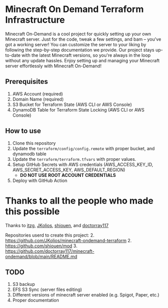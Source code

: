# Minecraft On Demand Terraform Infrastructure

Minecraft On-Demand is a cool project for quickly setting up your own Minecraft server. Just for the code, tweak a few settings, and bam – you've got a working server!
You can customize the server to your liking by following the step-by-step documentation we provide.
Our project stays up-to-date with the latest Minecraft versions, so you're always in the loop without any update hassles. 
Enjoy setting up and managing your Minecraft server effortlessly with Minecraft On-Demand!

## Prerequisites
1. AWS Account (required)
2. Domain Name (required)
3. S3 Bucket for Terraform State (AWS CLI or AWS Console)
4. DynamoDB Table for Terraform State Locking (AWS CLI or AWS Console)


## How to use

1. Clone this repository
2. Update the `terraform/config/config.remote` with proper bucket, and dynamodb table
3. Update the `terraform/terraform.tfvars` with proper values.
4. Setup  GitHub Secrets with AWS credentials (AWS_ACCESS_KEY_ID, AWS_SECRET_ACCESS_KEY, AWS_DEFAULT_REGION) 
   - **DO NOT USE ROOT ACCOUNT CREDENTIALS**
5. Deploy with GitHub Action 

# Thanks to all the people who made this possible

Thanks to [itzg](https://github.com/itzg), [JKolios](https://github.com/JKolios), [shiouen](https://github.com/shiouen), and [doctorray117](https://github.com/doctorray117)

Repositories userd to create this project:
2. https://github.com/JKolios/minecraft-ondemand-terraform
2. https://github.com/shiouen/mod
3. https://github.com/doctorray117/minecraft-ondemand/blob/main/README.md



## TODO
1. S3 backup
2. EFS S3 Sync (server files editing)
3. Different versions of minecraft server enabled (e.g. Spigot, Paper, etc.)
4. Proper documentation